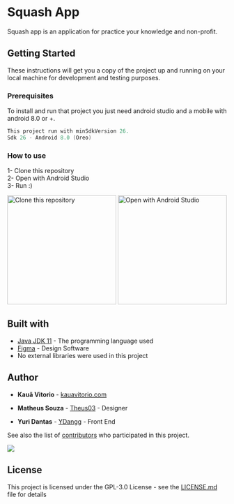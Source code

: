 # Squash App

Squash app is an application for practice your knowledge and non-profit.

## Getting Started

These instructions will get you a copy of the project up and running on your local machine for development and testing purposes.

### Prerequisites

To install and run that project you just need android studio and a mobile with android 8.0 or +.

```c#
This project run with minSdkVersion 26.
Sdk 26 - Android 8.0 (Oreo)
```

### How to use

1- Clone this repository <br/>
2- Open with Android Studio <br/>
3- Run :) <br/>
<div>
<img title="Clone this repository" src="https://media.discordapp.net/attachments/756546249901211749/871820560290709504/unknown.png" width="250"/>
<img title="Open with Android Studio" src="https://media.discordapp.net/attachments/756546249901211749/871820839417442314/unknown.png" width="250"/>
</div>

## Built with

* [Java JDK 11](https://developer.android.com/studio/releases/gradle-plugin#4.2-bundled-jdk-11) - The programming language used
* [Figma](https://www.figma.com/) - Design Software
* No external libraries were used in this project

## Author

* **Kauã Vitorio** - [kauavitorio.com](https://www.kauavitorio.com)

* **Matheus Souza** - [Theus03](https://github.com/Theus03) - Designer

* **Yuri Dantas** - [YDangg](https://github.com/YDangg) - Front End

See also the list of [contributors](https://github.com/Kauavitorio/Squash_App/contributors) who participated in this project.

<a href = "https://github.com/Kauavitorio/PalacePetz/graphs/contributors">
  <img src = "https://contrib.rocks/image?repo=Kauavitorio/PalacePetz"/>
</a>

## License

This project is licensed under the GPL-3.0 License - see the [LICENSE.md](LICENSE.md) file for details
